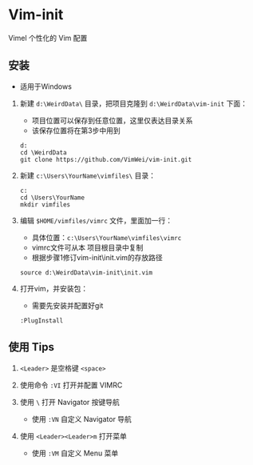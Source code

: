 # Vim-init

Vimel 个性化的 Vim 配置

## 安装

* 适用于Windows

1. 新建 `d:\WeirdData\` 目录，把项目克隆到 `d:\WeirdData\vim-init` 下面：
    * 项目位置可以保存到任意位置，这里仅表达目录关系
    * 该保存位置将在第3步中用到

    ```batch
    d:
    cd \WeirdData
    git clone https://github.com/VimWei/vim-init.git
    ```

2. 新建 `c:\Users\YourName\vimfiles\` 目录：

    ```batch
    c:
    cd \Users\YourName
    mkdir vimfiles
    ```

3. 编辑 `$HOME/vimfiles/vimrc` 文件，里面加一行：
    * 具体位置：`c:\Users\YourName\vimfiles\vimrc`
    * vimrc文件可从本 项目根目录中复制
    * 根据步骤1修订vim-init\init.vim的存放路径

    ```VimL
    source d:\WeirdData\vim-init\init.vim
    ```

4. 打开vim，并安装包：
    * 需要先安装并配置好git

    ```VimCMD
    :PlugInstall
    ```

## 使用 Tips

1. `<Leader>` 是空格键 `<space>`

2. 使用命令 `:VI` 打开并配置 VIMRC

3. 使用 `\` 打开 Navigator 按键导航
    * 使用 `:VN` 自定义 Navigator 导航

4. 使用 `<Leader><Leader>m` 打开菜单
    * 使用 `:VM` 自定义 Menu 菜单
